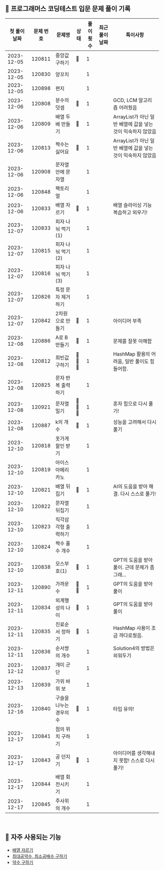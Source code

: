 ## 🚀 프로그래머스 코딩테스트 입문 문제 풀이 기록

| **첫 풀이 날짜** | **문제 번호** | **문제명**       | **상태** | **풀이 횟수** | **최근 풀이 날짜** | **특이사항**                               |
|-------------|-----------|---------------|--------|-----------|--------------|----------------------------------------|
| 2023-12-05  | 120811    | 중앙값 구하기       | 🤔     | 1         |              |                                        |
| 2023-12-05  | 120830    | 양꼬치           |        | 1         |              |                                        |
| 2023-12-05  | 120898    | 편지            |        | 1         |              |                                        |
| 2023-12-06  | 120808    | 분수의 덧셈        | 🤔     | 1         |              | GCD, LCM 알고리즘 어려웠음                     |
| 2023-12-06  | 120809    | 배열 두 배 만들기    | 🤔     | 1         |              | ArrayList가 아닌 일반 배열에 값을 넣는 것이 익숙하지 않았음 |
| 2023-12-06  | 120813    | 짝수는 싫어요       | 🤔     | 1         |              | ArrayList가 아닌 일반 배열에 값을 넣는 것이 익숙하지 않았음 |
| 2023-12-06  | 120908    | 문자열 안에 문자열    |        | 1         |              |                                        |
| 2023-12-06  | 120848    | 팩토리얼          |        | 1         |              |                                        |
| 2023-12-06  | 120833    | 배열 자르기        | 🤔     | 1         |              | 배열 슬라이싱 기능 복습하고 외우기!                   |
| 2023-12-07  | 120833    | 피자 나눠 먹기(1)   |        | 1         |              |                                        |
| 2023-12-07  | 120815    | 피자 나눠 먹기(2)   |        | 1         |              |                                        |
| 2023-12-07  | 120816    | 피자 나눠 먹기(3)   |        | 1         |              |                                        |
| 2023-12-07  | 120826    | 특정 문자 제거하기    |        | 1         |              |                                        |
| 2023-12-07  | 120842    | 2차원으로 만들기     | 🤔     | 1         |              | 아이디어 부족                                |
| 2023-12-08  | 120886    | A로 B 만들기      | 🤔     | 1         |              | 문제를 잘못 이해함                             |
| 2023-12-08  | 120812    | 최빈값 구하기       | 🤔🤔🤔 | 1         |              | HashMap 활용의 어려움, 일반 풀이도 힘들어함.          |
| 2023-12-08  | 120825    | 문자 반복 출력하기    |        | 1         |              |                                        |
| 2023-12-08  | 120921    | 문자열 밀기        | 🤔🤔🤔 | 1         |              | 혼자 힘으로 다시 풀기!                          |
| 2023-12-08  | 120887    | k의 개수         | 🤔     | 1         |              | 성능을 고려해서 다시 풀기                         |
| 2023-12-10  | 120818    | 옷가게 할인 받기     |        | 1         |              |                                        |
| 2023-12-10  | 120819    | 아이스 아메리카노     |        | 1         |              |                                        |
| 2023-12-10  | 120821    | 배열 뒤집기        | 🤔     | 1         |              | AI의 도움을 받아 해결. 다시 스스로 풀기!              |
| 2023-12-10  | 120822    | 문자열 뒤집기       |        | 1         |              |                                        |
| 2023-12-10  | 120823    | 직각삼각형 출력하기    |        | 1         |              |                                        |
| 2023-12-10  | 120824    | 짝수 홀수 개수      |        | 1         |              |                                        |
| 2023-12-10  | 120838    | 모스부호(1)       | 🤔     | 1         |              | GPT의 도움을 받아 풀이. 근데 문제가 좀 그래...         |
| 2023-12-11  | 120890    | 가까운 수         | 🤔🤔   | 1         |              | GPT의 도움을 받아 풀이                         |
| 2023-12-11  | 120834    | 외계행성의 나이      | 🤔     | 1         |              | GPT의 도움을 받아 풀이                         |
| 2023-12-11  | 120835    | 진료순서 정하기      | 🤔     | 1         |              | HashMap 사용이 조금 까다로웠음.                  |
| 2023-12-11  | 120836    | 순서쌍의 개수       |        | 1         |              | Solution4의 방법은 외워두기                    |
| 2023-12-12  | 120837    | 개미 군단         |        | 1         |              |                                        |
| 2023-12-13  | 120839    | 가위 바위 보       |        | 1         |              |                                        |
| 2023-12-16  | 120840    | 구슬을 나누는 경우의 수 | 🤔     | 1         |              | 타입 유의!                                 |
| 2023-12-17  | 120841    | 점의 위치 구하기     |        | 1         |              |                                        |
| 2023-12-17  | 120843    | 공 던지기         | 🤔     | 1         |              | 아이디어를 생각해내지 못함! 스스로 다시 풀기!             |
| 2023-12-17  | 120844    | 배열 회전시키기      |        | 1         |              |                                        |
| 2023-12-17  | 120845    | 주사위의 개수       |        | 1         |              |                                        |

<br/>

## 📖 자주 사용되는 기능

- [배열 자르기](https://github.com/MrKeeplearning/algorithm/blob/main/src/main/java/programmers/tips/Slicing_Arrays_In_Java.md)
- [최대공약수, 최소공배수 구하기]()
- [약수 구하기]()